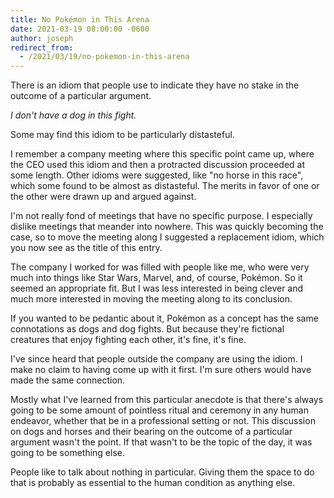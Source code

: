 ```yaml
---
title: No Pokémon in This Arena
date: 2021-03-19 08:00:00 -0600
author: joseph
redirect_from:
  - /2021/03/19/no-pokemon-in-this-arena
---
```


There is an idiom that people use to indicate they have no stake in the outcome of a particular argument.

*I don't have a dog in this fight.*

Some may find this idiom to be particularly distasteful.

I remember a company meeting where this specific point came up, where the CEO used this idiom and then a protracted discussion proceeded at some length. Other idioms were suggested, like "no horse in this race", which some found to be almost as distasteful. The merits in favor of one or the other were drawn up and argued against.

I'm not really fond of meetings that have no specific purpose. I especially dislike meetings that meander into nowhere. This was quickly becoming the case, so to move the meeting along I suggested a replacement idiom, which you now see as the title of this entry.

The company I worked for was filled with people like me, who were very much into things like Star Wars, Marvel, and, of course, Pokémon. So it seemed an appropriate fit. But I was less interested in being clever and much more interested in moving the meeting along to its conclusion.

If you wanted to be pedantic about it, Pokémon as a concept has the same connotations as dogs and dog fights. But because they're fictional creatures that enjoy fighting each other, it's fine, it's fine.

I've since heard that people outside the company are using the idiom. I make no claim to having come up with it first. I'm sure others would have made the same connection.

Mostly what I've learned from this particular anecdote is that there's always going to be some amount of pointless ritual and ceremony in any human endeavor, whether that be in a professional setting or not. This discussion on dogs and horses and their bearing on the outcome of a particular argument wasn't the point. If that wasn't to be the topic of the day, it was going to be something else.

People like to talk about nothing in particular. Giving them the space to do that is probably as essential to the human condition as anything else.
